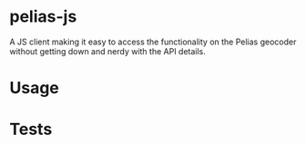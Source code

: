# pelias-js
A JS client making it easy to access the functionality on the Pelias geocoder without getting down and nerdy
with the API details.

# Usage

# Tests
